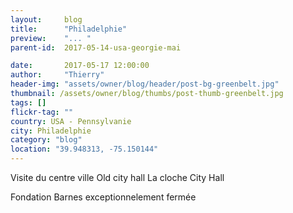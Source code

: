 ```yaml
---
layout:     blog
title:      "Philadelphie"
preview:    "... "
parent-id:  2017-05-14-usa-georgie-mai

date:       2017-05-17 12:00:00
author:     "Thierry"
header-img: "assets/owner/blog/header/post-bg-greenbelt.jpg"
thumbnail: /assets/owner/blog/thumbs/post-thumb-greenbelt.jpg
tags: []
flickr-tag: ""
country: USA - Pennsylvanie
city: Philadelphie
category: "blog"
location: "39.948313, -75.150144"
---
```


Visite du centre ville
Old city hall
La cloche
City Hall



Fondation Barnes exceptionnelement fermée